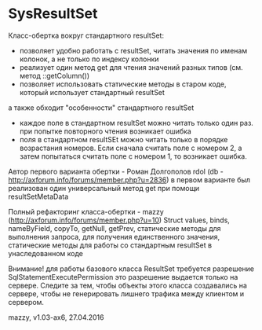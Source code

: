 SysResultSet
======

Класс-обертка вокруг стандартного resultSet:
* позволяет удобно работать с resultSet, читать значения по именам колонок, а не только по индексу колонки
* реализует один метод get для чтения значений разных типов (см. метод ::getColumn())
* позволяет использовать статические методы в старом коде, который использует стандартный resultSet

а также обходит "особенности" стандартного resultSet
* каждое поле в стандартном resultSet можно читать только один раз. при попытке повторного чтения возникает ошибка
* поля в стандартном resultSEt можно читать только в порядке возрастания номеров.
  Если сначала считать поле с номером 2, а затем попытаться считать поле с номером 1, то возникает ошибка.

Автор первого варианта обертки - Роман Долгополов rdol (db - http://axforum.info/forums/member.php?u=2836)
в первом варианте был реализован один универсальный метод get при помощи resultSetMetaData

Полный рефакторинг класса-обертки - mazzy (http://axforum.info/forums/member.php?u=10)
Struct values, binds, nameByField, copyTo, getNull, getPrev,
статические методы для выполнения запроса, для получения единственного значения,
статические методы для работы со стандартным resultSet в унаследованном коде

Внимание! для работы базового класса ResultSet требуется разрешение SqlStatementExecutePermission
это разрешение выдается только на сервере.
Следите за тем, чтобы объекты этого класса создавались на сервере, чтобы не генерировать лишнего трафика между клиентом и сервером.

mazzy, v1.03-ax6, 27.04.2016
